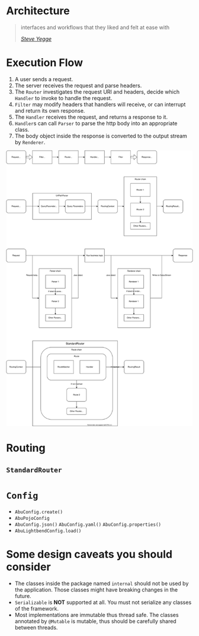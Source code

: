 # Architecture

> interfaces and workflows that they liked and felt at ease with
>
> [*Steve Yegge*](https://gist.github.com/chitchcock/1281611)

# Execution Flow

1. A user sends a request.
2. The server receives the request and parse headers.
3. The `Router` investigates the request URI and headers, decide which `Handler`
   to invoke to handle the request.
4. `Filter` may modify headers that handlers will receive, or can interrupt and
   return its own response.
5. The `Handler` receives the request, and returns a response to it.
6. `Handler`s can call `Parser` to parse the http body into an appropriate
   class.
7. The body object inside the response is converted to the output stream by
   `Renderer`.

![architecture diagram](./architecture.drawio.svg)

# Routing

## `StandardRouter`

# `Config`

- `AbuConfig.create()`
- `AbuPojoConfig`
- `AbuConfig.json()` `AbuConfig.yaml()` `AbuConfig.properties()`
- `AbuLightbendConfig.load()`

# Some design caveats you should consider

- The classes inside the package named `internal` should not be used by the
  application. Those classes might have breaking changes in the future.
- `Serializable` is **NOT** supported at all. You must not serialize any classes
  of the framework.
- Most implementations are immutable thus thread safe. The classes annotated by
  `@Mutable` is mutable, thus should be carefully shared between threads.
